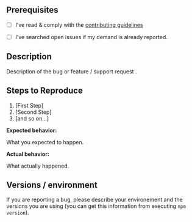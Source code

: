 ## Prerequisites

- [ ] I've read & comply with the [contributing guidelines](https://github.com/Genymobile/genymotion-device-web-player/blob/main/CONTRIBUTING.md)
* [ ] I've searched open issues if my demand is already reported.

## Description

Description of the bug or feature / support request . 

## Steps to Reproduce

1. [First Step]
2. [Second Step]
3. [and so on...]

**Expected behavior:** 

What you expected to happen.

**Actual behavior:** 

What actually happened.

## Versions / environment

If you are reporting a bug, please describe your environement and the versions you are using (you can get this information from executing `npm version`).
